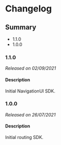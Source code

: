 # Changelog

## Summary
 - 1.1.0
 - 1.0.0

### 1.1.0
*Released on 02/09/2021*

#### Description
Initial NavigationUI SDK.


### 1.0.0
*Released on 26/07/2021*

#### Description
Initial routing SDK.
